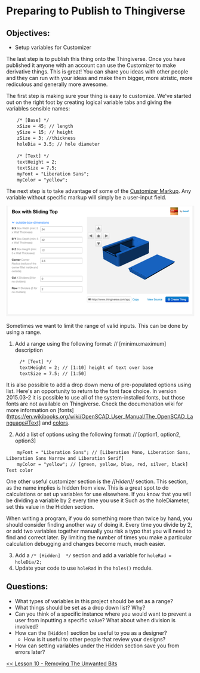 # Preparing to Publish to Thingiverse
## Objectives:
* Setup variables for Customizer

The last step is to publish this thing onto the Thingiverse. Once you have published it anyone with an account can use the Customizer to make derivative things. This is great! You can share you ideas with other people and they can run with your ideas and make them bigger, more atristic, more rediculous and generally more awesome.

The first step is making sure your thing is easy to customize. We've started out on the right foot by creating logical variable tabs and giving the variables sensible names:
```
    /* [Base] */
    xSize = 45; // length
    ySize = 15; // height
    zSize = 3; //thickness
    holeDia = 3.5; // hole diameter

    /* [Text] */
    textHeight = 2;
    textSize = 7.5;
    myFont = "Liberation Sans";
    myColor = "yellow";
```
The next step is to take advantage of some of the [Customizer Markup](http://customizer.makerbot.com/docs). Any variable without specific markup will simply be a user-input field.

![Published Thing](./Lessons/Lesson_11_-_img_11.0.png)

Sometimes we want to limit the range of valid inputs. This can be done by using a range.

  1. Add a range using the following format: // [minimu:maximum] description

```
     /* [Text] */
     textHeight = 2; // [1:10] height of text over base
     textSize = 7.5; // [1:50]
```

It is also possible to add a drop down menu of pre-populated options using list. Here's an opportunity to return to the font face choice. In version 2015.03-2 it is possible to use all of the system-installed fonts, but those fonts are not available on Thingiverse. Check the documenation wiki for more information on [fonts](https://en.wikibooks.org/wiki/OpenSCAD_User_Manual/The_OpenSCAD_Language#Text] and [colors](https://en.wikibooks.org/wiki/OpenSCAD_User_Manual/The_OpenSCAD_Language#color).

  2. Add a list of options using the following format: // [option1, option2, option3]
```
    myFont = "Liberation Sans"; // [Liberation Mono, Liberation Sans, Liberation Sans Narrow and Liberation Serif]
    myColor = "yellow"; // [green, yellow, blue, red, silver, black] Text color
```
One other useful customizer section is the /*[Hiden]*/ section. This section, as the name implies is hidden from view. This is a great spot to do calculations or set up variables for use elsewhere. If you know that you will be dividing a variable by 2 every time you use it Such as the holeDiameter, set this value in the Hidden section.

When writing a program, if you do something more than twice by hand, you should consider finding another way of doing it.  Every time you divide by 2, or add two variables together manually you risk a typo that you will need to find and correct later. By limiting the number of times you make a particular calculation debugging and changes become much, much easier.

  3. Add a `/* [Hidden]  */` section and add a variable for `holeRad = holeDia/2;`
  4. Update your code to use `holeRad` in the `holes()` module.

## Questions:
* What types of variables in this project should be set as a range?
* What things should be set as a drop down list? Why?
* Can you think of a specific instance where you would want to prevent a user from inputting a specific value? What about when division is involved?
* How can the `[Hidden]` section be useful to you as a designer? 
    * How is it useful to other people that review your designs?
* How can setting variables under the Hidden section save you from errors later?

[<< Lesson 10 - Removing The Unwanted Bits](./Lesson10_Remove_Bits.md)
